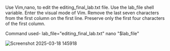 Use Vim,nano, to edit the editing_final_lab.txt file. Use the
lab_file shell variable. Enter the visual mode of Vim. Remove
the last seven characters from the first column on the first
line. Preserve only the first four characters of the first
column.

Command used-
lab_file="editing_final_lab.txt"
nano "$lab_file"

![Screenshot 2025-03-18 145918](https://github.com/user-attachments/assets/d4bece4c-9ee6-46ac-aa4b-f2ecd9532561)

